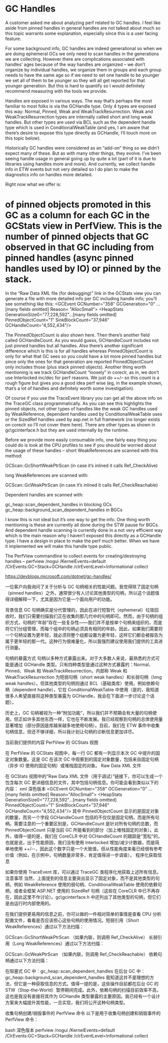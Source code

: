 <h1>GC Handles</h1>

A customer asked me about analyzing perf related to GC handles. I feel like aside from pinned handles in general handles are not talked about much so this topic warrants some explanation, especially since this is a user facing feature.

For some background info, GC handles are indeed generational so when we are doing ephemeral GCs we only need to scan handles in the generations we are collecting. However there are complications associated with handles’ ages because of the way handles are organized – we don’t organize by individual handles, we organize them in groups and each group needs to have the same age so if we need to set one handle to be younger we set all of them to be younger so they will all get reported for that younger generation. But this is hard to quantify so I would definitely recommend measuring with the tools we provide.

Handles are exposed in various ways. The way that’s perhaps the most familiar to most folks is via the GCHandle type. Only 4 types are exposed this way: Normal, Pinned, Weak and WeakTrackResurrection. Weak and WeakTrackResurrection types are internally called short and long weak handles. But other types are used via BCL such as the dependent handle type which is used in ConditionalWeakTable (and yes, I am aware that there’s desire to expose this type directly as GCHandle, I’ll touch more on this topic below).

Historically GC handles were considered as an “add-on” thing so we didn’t expect many of these. But as with many other things, they evolve. I’ve been seeing handle usage in general going up by quite a lot (part of it is due to libraries using handles more and more). And currently, we collect handle info in ETW events but not very detailed so I do plan to make the diagnostics info on handles more detailed.

Right now what we offer is:

# of pinned objects promoted in this GC as a column for each GC in the GCStats view in PerfView. This is the number of pinned objects that GC observed in that GC including from pinned handles (async pinned handles used by IO) or pinned by the stack.
In the “Raw Data XML file (for debugging)” link in the GCStats view you can generate a file with more detailed info per GC including handle info; you’ll see something like this:
<GCEvent GCNumber="358" GCGeneration="0" …[many fields omitted] Reason= "AllocSmall"> <HeapStats GenerationSize0="77,228,592"…[many fields omitted] PinnedObjectCount="1" SinkBlockCount="37,946" GCHandleCount="4,552,434"/>

The PinnedObjectCount is also shown here. Then there’s another field called GCHandleCount. As you would guess, GCHandleCount includes not just pinned handles but all handles. Also there’s another significant difference which is this is for all handles whereas PinnedObjectCount is only for what that GC sees so you could have a lot more pinned handles but since only the ones for that generation are reported PinnedObjectCount only includes those (plus stack pinned objects). Another thing worth mentioning is we track GCHandleCount “loosely” in coreclr, as in, we don’t use Interlocked inc/dec for perf reasons. We just do ++/– so this count is a rough figure but gives you a good idea perf wise (eg, in the example shown, that’s a lot of handles and definitely worth some investigation).

Of course if you use the TraceEvent library you can get all the above info on the TraceGC class programmatically.
As you can see this highlights the pinned objects, not other types of handles like the weak GC handles used by WeakReference, dependent handles used by ConditionalWeakTable uses or the SizedRef handles used by asp.net in full framework (no longer exists on coreclr so I’ll not cover them here). There are other types as shown in gc\gcinterface.h but they are used internally by the runtime.

Before we provide more easily consumable info, one fairly easy thing you could do is look at the CPU profiles to see if you should be worried about the usage of these handles – short WeakReferences are scanned with this method:

GCScan::GcShortWeakPtrScan (in case it’s inlined it calls Ref_CheckAlive)

long WeakReferences are scanned with:

GCScan::GcWeakPtrScan (in case it’s inlined it calls Ref_CheckReachable)

Dependent handles are scanned with:

gc_heap::scan_dependent_handles in blocking GCs gc_heap::background_scan_dependent_handles in BGCs

I know this is not ideal but it’s one way to get the info. One thing worth mentioning is these are currently all done during the STW pause for BGCs. And dependent handle scanning is currently done in a not very efficient way which is the main reason why I haven’t exposed this directly as a GCHandle type. I have a design in place to make the perf much better. When we have it implemented we will make this handle type public.

The PerfView commandline to collect events for creating/destroying handles – perfview /nogui /KernelEvents=default /ClrEvents:GC+Stack+GCHandle /clrEventLevel=Informational collect


https://devblogs.microsoft.com/dotnet/gc-handles/

一位客户向我询问了关于分析与 GC 句柄相关的性能问题。我觉得除了固定句柄（pinned handles）之外，通常很少有人讨论其他类型的句柄，所以这个话题值得详细解释一下，尤其是因为它是一个面向用户的功能。

背景信息
GC 句柄确实是分代管理的，因此在进行短暂代（ephemeral）垃圾回收时，我们只需要扫描我们正在收集的那几代中的句柄即可。然而，由于句柄的组织方式，句柄的“年龄”存在一些复杂性——我们并不是按单个句柄来组织的，而是将它们分组管理，而每个组中的句柄必须具有相同的年龄。因此，如果我们需要将一个句柄设置为更年轻，就必须将整个组都设置为更年轻，这样它们都会被报告为属于更年轻的那一代。这种行为很难量化，所以我强烈建议使用我们提供的工具进行测量。

句柄的暴露方式
句柄以多种方式暴露出来。对于大多数人来说，最熟悉的方式可能是通过 GCHandle 类型。只有四种类型是通过这种方式暴露的：Normal、Pinned、Weak 和 WeakTrackResurrection。内部称 Weak 和 WeakTrackResurrection 为短弱句柄（short weak handles）和长弱句柄（long weak handles）。但其他类型的句柄则通过 BCL（基础类库）使用，例如依赖句柄（dependent handle），它在 ConditionalWeakTable 中使用（是的，我知道很多人希望直接将这种类型暴露为 GCHandle，我会在下面进一步讨论这个话题）。

历史上，GC 句柄被视为一种“附加功能”，所以我们并不预期会有大量的句柄使用。但正如许多其他东西一样，它也在不断发展。我已经观察到句柄的总体使用量显著增加（部分原因是库越来越多地使用句柄）。目前，我们在 ETW 事件中收集句柄信息，但还不够详细，所以我计划让句柄的诊断信息更加详尽。

当前我们提供的内容
PerfView 的 GCStats 视图

在 PerfView 的 GCStats 视图中，每一行 GC 都有一列显示本次 GC 中提升的固定对象数量。这是 GC 在该次 GC 中观察到的固定对象数量，包括来自固定句柄（异步 IO 使用的固定句柄）或堆栈固定的对象。
Raw Data XML 文件

在 GCStats 视图中的“Raw Data XML 文件（用于调试）”链接下，你可以生成一个包含每次 GC 更详细信息的文件，其中包括句柄信息。你可能会看到类似以下的内容：
xml
深色版本
<GCEvent GCNumber="358" GCGeneration="0" …[many fields omitted] Reason="AllocSmall">
    <HeapStats GenerationSize0="77,228,592"…[many fields omitted] PinnedObjectCount="1" SinkBlockCount="37,946" GCHandleCount="4,552,434"/>
</GCEvent>
其中 PinnedObjectCount 显示的是固定对象的数量，而另一个字段 GCHandleCount 包括的不仅仅是固定句柄，而是所有句柄。需要注意的一个重要区别是，GCHandleCount 是针对所有句柄的总数，而 PinnedObjectCount 只是当前 GC 所能看到的部分（加上堆栈固定的对象）。此外，值得一提的是，我们在 CoreCLR 中对 GCHandleCount 的跟踪是“宽松”的，也就是说，出于性能原因，我们没有使用 Interlocked 增加/减少计数器，而是简单地使用 ++/--，因此这个数字只是一个大致值，但从性能角度来看已经很有参考价值（例如，在示例中，句柄数量非常多，肯定值得进一步调查）。
程序化获取信息

如果你使用 TraceEvent 库，可以通过 TraceGC 类程序化地获取上述所有信息。
注意事项
当然，上面提到的信息主要突出显示了固定对象，而不是其他类型的句柄，例如 WeakReference 使用的弱句柄、ConditionalWeakTable 使用的依赖句柄，或者全框架 ASP.NET 使用的 SizedRef 句柄（这些在 CoreCLR 中已不再存在，因此这里不作讨论）。gc\gcinterface.h 中还列出了其他类型的句柄，但它们是由运行时内部使用的。

在我们提供更易用的信息之前，你可以做的一件相对简单的事情是查看 CPU 分析配置文件，看看是否应该担心这些句柄的使用情况。短弱引用（Short WeakReferences）通过以下方法扫描：

GCScan::GcShortWeakPtrScan （如果内联，则调用 Ref_CheckAlive）
长弱引用（Long WeakReferences）通过以下方法扫描：

GCScan::GcWeakPtrScan （如果内联，则调用 Ref_CheckReachable）
依赖句柄通过以下方法扫描：

在阻塞式 GC 中：gc_heap::scan_dependent_handles
在后台 GC 中：gc_heap::background_scan_dependent_handles
我知道这并不是理想的方法，但它是一种获取信息的方式。值得一提的是，这些操作目前都在后台 GC 的 STW（Stop-the-World）暂停期间完成。此外，依赖句柄的扫描目前效率不高，这也是我没有直接将其作为 GCHandle 类型暴露的主要原因。我已经有一个设计方案来大幅提升其性能，一旦实现，我们将公开这种句柄类型。

收集句柄创建/销毁事件的 PerfView 命令
以下是用于收集句柄创建和销毁事件的 PerfView 命令：

bash
深色版本
perfview /nogui /KernelEvents=default /ClrEvents:GC+Stack+GCHandle /clrEventLevel=Informational collect
